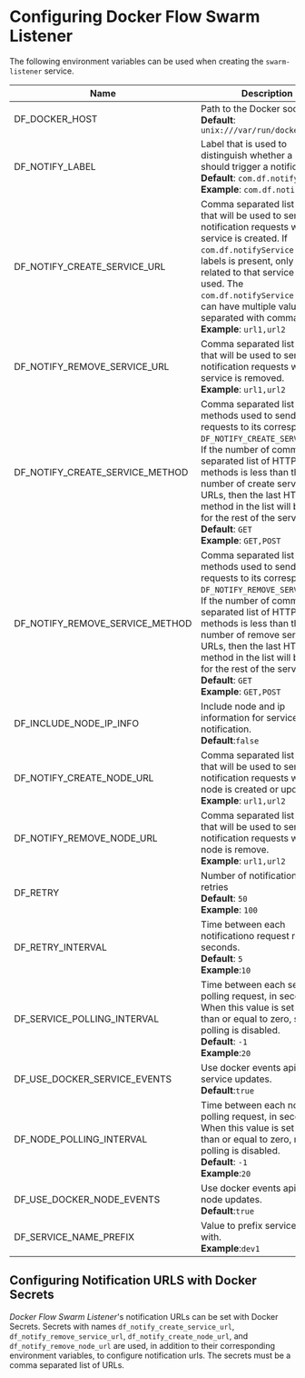 # Configuring Docker Flow Swarm Listener

The following environment variables can be used when creating the `swarm-listener` service.

|Name               |Description                                                                    |
|-------------------|-------------------------------------------------------------------------------|
|DF_DOCKER_HOST     |Path to the Docker socket<br>**Default**: `unix:///var/run/docker.sock`            |
|DF_NOTIFY_LABEL    |Label that is used to distinguish whether a service should trigger a notification<br>**Default**: `com.df.notify`<br>**Example**: `com.df.notifyDev`|
|DF_NOTIFY_CREATE_SERVICE_URL|Comma separated list of URLs that will be used to send notification requests when a service is created. If `com.df.notifyService` service labels is present, only URLs related to that service will be used. The `com.df.notifyService` label can have multiple values separated with comma (`,`).<br>**Example**: `url1,url2`|
|DF_NOTIFY_REMOVE_SERVICE_URL|Comma separated list of URLs that will be used to send notification requests when a service is removed.<br>**Example**: `url1,url2`|
|DF_NOTIFY_CREATE_SERVICE_METHOD|Comma separated list of HTTP methods used to send requests to its corresponding `DF_NOTIFY_CREATE_SERVICE_URL`. If the number of comma separated list of HTTP methods is less than the number of create service URLs, then the last HTTP method in the list will be used for the rest of the services.<br>**Default**: `GET` <br>**Example**: `GET,POST`|
|DF_NOTIFY_REMOVE_SERVICE_METHOD|Comma separated list of HTTP methods used to send requests to its corresponding `DF_NOTIFY_REMOVE_SERVICE_URL`. If the number of comma separated list of HTTP methods is less than the number of remove service URLs, then the last HTTP method in the list will be used for the rest of the services<br>**Default**: `GET` <br>**Example**: `GET,POST`|
|DF_INCLUDE_NODE_IP_INFO|Include node and ip information for service in notification.<br>**Default**:`false`|
|DF_NOTIFY_CREATE_NODE_URL |Comma separated list of URLs that will be used to send notification requests when a node is created or updated.<br>**Example**: `url1,url2`|
|DF_NOTIFY_REMOVE_NODE_URL |Comma separated list of URLs that will be used to send notification requests when a node is remove.<br>**Example**: `url1,url2`|
|DF_RETRY           |Number of notification request retries<br>**Default**: `50`<br>**Example**: `100`|
|DF_RETRY_INTERVAL  |Time between each notificationo request retry, in seconds.<br>**Default**: `5`<br>**Example**:`10`|
|DF_SERVICE_POLLING_INTERVAL |Time between each service polling request, in seconds. When this value is set less than or equal to zero, service polling is disabled.<br>**Default**: `-1`<br>**Example**:`20`|
|DF_USE_DOCKER_SERVICE_EVENTS|Use docker events api to get service updates.<br>**Default**:`true`|
|DF_NODE_POLLING_INTERVAL |Time between each node polling request, in seconds. When this value is set less than or equal to zero, node polling is disabled.<br>**Default**: `-1`<br>**Example**:`20`|
|DF_USE_DOCKER_NODE_EVENTS|Use docker events api to get node updates.<br>**Default**:`true`|
|DF_SERVICE_NAME_PREFIX|Value to prefix service names with.<br>**Example**:`dev1`|

## Configuring Notification URLS with Docker Secrets

*Docker Flow Swarm Listener*'s notification URLs can be set with Docker Secrets. Secrets with names `df_notify_create_service_url`,
`df_notify_remove_service_url`, `df_notify_create_node_url`, and `df_notify_remove_node_url` are used, in addition to their
corresponding environment variables, to configure notification urls. The secrets must be a comma separated list of URLs.
